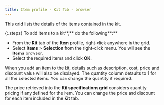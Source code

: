 ```yaml
---
title: Item profile - Kit Tab - browser
---
```



This grid lists the details of the items contained in the kit.


{:.steps}
To add items to a kit**,**  do the following**:**

- From the **Kit** tab of the **Item** profile, right-click anywhere in the grid.
- Select **Items** > **Selection**  from the right-click menu. You will see the **Items**  browser.
- Select the  required items and click **OK**.



When you add an item to the kit, details such as description, cost,  price and discount value will also be displayed. The quantity column defaults  to 1 for all the selected items. You can change the quantity if required.


The price retrieved into the **Kit specifications 
 grid** considers quantity pricing if any defined for the item. You  can change the price and discount for each item included in the **Kit** tab.
